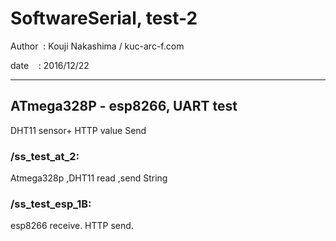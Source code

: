 ﻿# SoftwareSerial, test-2

 Author  : Kouji Nakashima / kuc-arc-f.com

 date    : 2016/12/22

***

## ATmega328P - esp8266, UART test
DHT11 sensor+ HTTP value Send

### /ss_test_at_2:
 Atmega328p ,DHT11 read ,send String

### /ss_test_esp_1B:
 esp8266 receive. HTTP send.

